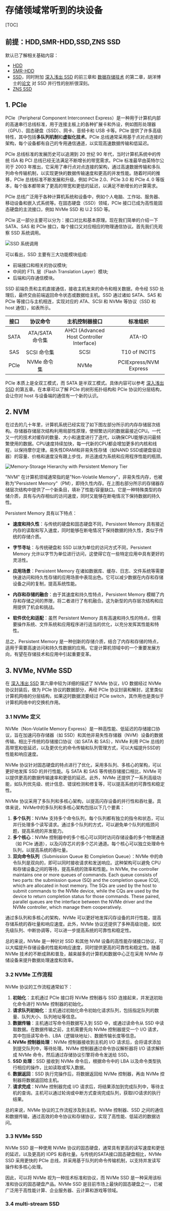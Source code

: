 # 存储领域常听到的块设备

[TOC]

## 前提：HDD,SMR-HDD,SSD,ZNS SSD

默认已了解相关基础内容：

- [HDD](https://www.bilibili.com/video/BV1Bh4y1x7tv/?spm_id_from=333.999.0.0)
- [SMR-HDD](https://www.bilibili.com/video/BV1Bh4y1x7tv/?spm_id_from=333.999.0.0)
- [SSD](https://space.bilibili.com/1778586949/channel/collectiondetail?sid=212121)，同时附加 [深入浅出 SSD](./reference/深入浅出SSD%20%20固态存储核心技术、原理与实战_14443017.pdf) 的前三章和 [数据存储技术](./reference/数据存储技术.pdf) 的第二章，胡洋博士的[论文](./reference/高性能固态盘的多级并行性及算法研究_胡洋.caj) 对 SSD 并行性的剖析很深刻。
- [ZNS SSD](https://zonedstorage.io/docs/getting-started/zns-device)

## 1. PCIe

PCIe（Peripheral Component Interconnect Express）是一种用于计算机内部的高速串行总线标准，用于连接主板上的各种扩展卡和外设，例如图形处理器（GPU）、固态硬盘（SSD）、网卡、音频卡和 USB 卡等。PCIe 提供了许多高级特性，其中包括**多队列机制**和**虚拟化技术**。PCIe 总线通常采用基于点对点连接的架构，每个设备都有自己的专用通信通道，以实现高速数据传输和低延迟。

PCIe 总线标准的发展历史可以追溯到 20 世纪 90 年代，当时计算机系统中的传统 ISA 和 PCI 总线已经无法满足不断增长的带宽需求。PCIe 标准最早由英特尔公司于 2003 年推出，它采用了串行点对点连接的架构，通过高速数据传输和多队列命令传输机制，以实现更快的数据传输速度和更高的并发性能。随着时间的推移，PCIe 总线标准不断发展和升级，例如 PCIe 2.0、PCIe 3.0 和 PCIe 4. 0 等版本，每个版本都带来了更高的带宽和更低的延迟，以满足不断增长的计算需求。

PCIe 总线广泛用于各种计算机系统和设备中，例如个人电脑、工作站、服务器、移动设备和嵌入式系统等。在固态硬盘（SSD）领域，PCIe 接口已成为高性能固态硬盘的主流接口，例如 NVMe SSD 和 U.2 SSD 等。

PCIe 这一部分主要可以分为：接口对比和基本原理。现在我们简单的介绍一下 SATA、SAS 和 PCIe 接口，每个接口又对应相应的物理通信协议。首先我们先观察 SSD 系统调用。

![SSD 系统调用](./img/storage_basic_concept/SSD_system_call.png)

可以看出，SSD 主要有三大功能模块组成:

- 前端接口和相关的协议模块;
- 中间的 FTL 层（Flash Translation Layer）模块;
- 后端和闪存通信模块。

SSD 前端负责和主机直接通信，接收主机发来的命令和相关数据，命令经 SSD 处理后，最终交由前端返回命令状态或数据给主机。SSD 通过诸如 SATA、SAS 和  PCIe 等接口与主机相连，实现对应的 ATA、SCSI 和 NVMe 等协议（SSD 和 host 通信），如表所示。

| 接口 | 协议命令 | 主机控制器接口 | 标准组织 |
| :---: | :---: | :---: | :---: |
| SATA | ATA/SATA 命令集 | AHCI (Advanced Host Controller Interface) | ATA-IO |
| SAS | SCSI 命令集 | SCSI | T10 of INCITS |
| PCIe | NVMe 命令集 | NVMe | PCIExpress/NVM Express |

PCIe 本质上是全双工模式，而 SATA 是半双工模式。具体内容可以参考 [深入浅出 SSD](./reference/深入浅出SSD%20%20固态存储核心技术、原理与实战_14443017.pdf) 的第五章。在本章可以了解 PCIe 的树形拓扑结构和 PCIe 协议的分层结构，会让你对 host 与设备端的通信有一个新的认识。

## 2. NVM

在过去的几十年里，计算机系统已经实现了如下图左部分所示的内存存储层次结构。存储器存储层次结构利用局部性原理，使频繁访问的数据最接近CPU。一代又一代的技术对缓存的数量、大小和速度进行了迭代，以确保CPU能够访问最频繁使用的数据。CPU速度持续加快，每一代新的CPU都会增加更多的内核和线程，以保持摩尔定律。易失性DRAM和非易失性存储（如NAND SSD或硬盘驱动器）的容量、价格和速度没有跟上步伐，并迅速成为系统和应用程序性能的瓶颈。

![Memory-Storage Hierarchy with Persistent Memory Tier](./img/storage_basic_concept/Persistent_Memory.png)

"NVM" 在计算机领域通常指的是"Non-Volatile Memory"，非易失性内存，也被称为"Persistent Memory"（PM），即持久性内存。在上图右部分所示的存储器存储层次结构中提供了一个新条目，填补了性能/容量缺口。它是一种特殊类型的存储介质，具有与内存相似的访问速度，同时又能够在断电情况下保持数据的持久性。

Persistent Memory 具有以下特点：

- **速度和持久性**：与传统的硬盘和固态硬盘不同，Persistent Memory 具有接近内存的读取和写入速度，同时能够在断电情况下保持数据的持久性，类似于传统的存储介质。

- **字节寻址**：与传统硬盘和 SSD 以块为单位的访问方式不同，Persistent Memory 允许以字节为单位进行访问，这使得它在一些特定应用中具有更好的灵活性。

- **应用场景**：Persistent Memory 在诸如数据库、缓存、日志、文件系统等需要快速访问和持久性存储的应用场景中表现出色。它可以减少数据在内存和存储设备之间的复制，提高系统性能。

- **内存和存储的融合**：由于其速度和持久性特点，Persistent Memory 模糊了内存和存储之间的界限，将二者进行了有机融合。这为新型的内存层次结构和应用提供了机会和挑战。

- **软件优化和适配**：虽然 Persistent Memory 具有高速和持久性的特点，但需要操作系统、文件系统和应用程序进行适当的优化，以充分发挥其性能和特性。

总之，Persistent Memory 是一种创新的存储介质，结合了内存和存储的特点，适用于需要高速访问和持久性数据的应用。它是计算机领域中的一个重要发展方向，有望在存储技术和应用中引起重要变革。

## 3. NVMe, NVMe SSD

在 [深入浅出 SSD](./reference/深入浅出SSD%20%20固态存储核心技术、原理与实战_14443017.pdf) 第六章中较为详细的描述了 NVMe 协议，I/O 数据经过 NVMe 协议封装后，做为 PCIe 协议的数据部分，再经 PCIe 协议封装和解封，这里类似计算机网络的分层结构，如果这时数据流要经过 PCIe switch，其作用也是类似于计算机网络中的交换机作用。

### 3.1 NVMe 定义

NVMe（Non-Volatile Memory Express）是一种高性能、低延迟的存储接口协议，旨在加速闪存存储器（如 SSD）和其他非易失性存储器（NVM）设备的数据传输。相比于传统的存储接口协议（如 SATA 和 SAS），NVMe 利用 PCIe 总线的高带宽和低延迟，以及更优化的命令传输和队列管理方式，可以大幅提升SSD的性能和响应速度。

NVMe 协议针对固态硬盘的特点进行了优化，采用多队列、多核心的架构，可以更好地发挥 SSD 的并行性能。与 SATA 和 SAS 等传统存储接口相比，NVMe 可以提供更高的数据传输速率和更低的延迟。此外，NVMe 还提供了一系列高级功能，如队列优先级、统计信息、错误检测和修复等，可以提高系统的可靠性和稳定性。

NVMe 协议采用了多队列和多核心架构，以提高闪存设备的并行性和吞吐量。具体来说，NVMe中的多队列和多核心架构包括以下几个要素：

1. **多个队列**：NVMe 支持多个命令队列，每个队列都有独立的指令和状态，可以并行处理多个读写请求。通过多个队列的方式，可以避免单个队列的瓶颈问题，提高系统的并发能力。
2. **多个核心**：NVMe 控制器中的多个核心可以同时访问存储设备的多个物理通道（如 PCIe 通道），以及闪存芯片的多个芯片通道。每个核心可以独立处理命令队列，以提高系统的吞吐量。
3. **双向命令队列**（Submission Queue 和 Completion Queue）：NVMe 中的命令队列是双向的，即可以同时接收请求和发送响应。这种架构可以避免 CPU 和存储设备之间的等待，提高系统的效率和性能。In NVMe, the controller maintains one or more queues of commands. Each queue consists of two parts: the submission queue (SQ) and the completion queue (CQ), which are allocated in host memory. The SQs are used by the host to submit commands to the NVMe device, while the CQs are used by the device to return completion status for those commands. These paired, parallel queues are the interface between the NVMe driver and the NVMe controller, which manage them cooperatively.

通过多队列和多核心的架构，NVMe 可以更好地发挥闪存设备的并行性能，提高存储系统的吞吐量和响应速度。此外，NVMe 协议还提供了多种高级功能，如优先级队列、中断协调等，可以进一步提高系统的可靠性和稳定性。

总的来说，NVMe 是一种针对 SSD 和其他 NVM 设备的高性能存储接口协议，可以大幅提升存储设备的性能和响应速度，同时提供更高的可靠性和稳定性。随着 NVMe 技术的不断成熟和普及，越来越多的计算机和数据中心正在采用 NVMe 存储设备来提升数据处理速度和效率。

### 3.2 NVMe 工作流程

NVMe 协议的工作流程通常如下：

1. **初始化**：主机通过 PCIe 接口将 NVMe 控制器与 SSD 连接起来，并发送初始化命令进行 NVMe 控制器的初始化。
2. **请求队列初始化**：主机通过初始化命令初始化请求队列，包括指定队列的数量、队列大小、队列地址等信息。
3. **数据传输**：主机通过写命令将数据写入到 SSD 中，或通过读命令从 SSD 中读取数据。在数据传输之前，主机需要先向 NVMe 控制器提交一个 I/O 请求，其中包括读写命令、LBA（逻辑块地址）、数据传输长度等信息。
4. **NVMe 控制器处理**：NVMe 控制器接收到主机的 I/O 请求后，会将请求添加到提交队列中，等待处理。NVMe 控制器通过命令协议解析器将 I/O 请求解析成 NVMe 命令，然后通过存储协议引擎将命令发送给 SSD。
5. **SSD 处理**：SSD 接收到 NVMe 命令后，根据命令中的 LBA 以及命令类型执行相应的操作，比如读取或写入数据。
6. **数据返回**：SSD 执行完操作后，将数据返回给 NVMe 控制器，再由 NVMe 控制器将数据返回给主机。
7. **请求完成**：NVMe 控制器完成 I/O 请求后，将结果添加到完成队列中，等待主机的查询。主机可以通过轮询或中断方式查询完成队列，获取I/O请求的执行结果。

总的来说，NVMe 协议的工作流程涉及到主机、NVMe 控制器、SSD 之间的通信和数据传输，通过高效的命令协议和存储协议，实现了高性能、低延迟的数据访问。

### 3.3 NVMe SSD

NVMe SSD 是一种使用 NVMe 协议的固态硬盘，通常具有更高的读写速度和更低的延迟，以及更高的 IOPS 和吞吐量。与传统的SATA接口固态硬盘相比，NVMe SSD 采用更快的 PCIe 总线，并采用基于队列的命令传输机制，以支持并发读写操作和多核心处理。

因此，可以将 NVMe 视为一种技术标准和协议，而 NVMe SSD 是一种采用该标准和协议的固态硬盘产品。NVMe SSD 是目前市场上最快的固态硬盘之一，已被广泛用于高性能计算、企业服务器、云计算和游戏等领域。

### 3.4 multi-stream SSD

